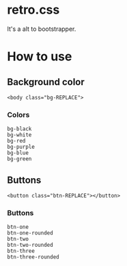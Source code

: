 # retro.css
It's a alt to bootstrapper.

# How to use

## Background color
```
<body class="bg-REPLACE">
```
### Colors
```
bg-black
bg-white
bg-red
bg-purple
bg-blue
bg-green
```

## Buttons

```
<button class="btn-REPLACE"></button>
```

### Buttons
```
btn-one
btn-one-rounded
btn-two
btn-two-rounded
btn-three
btn-three-rounded
```
